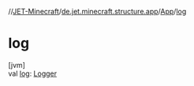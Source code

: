 //[JET-Minecraft](../../../index.md)/[de.jet.minecraft.structure.app](../index.md)/[App](index.md)/[log](log.md)

# log

[jvm]\
val [log](log.md): [Logger](https://docs.oracle.com/javase/8/docs/api/java/util/logging/Logger.html)
